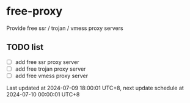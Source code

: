 
# free-proxy
Provide free ssr / trojan / vmess proxy servers


## TODO list
- [ ] add free ssr proxy server
- [ ] add free trojan proxy server
- [ ] add free vmess proxy server

Last updated at 2024-07-09 18:00:01 UTC+8, next update schedule at 2024-07-10 00:00:01 UTC+8

